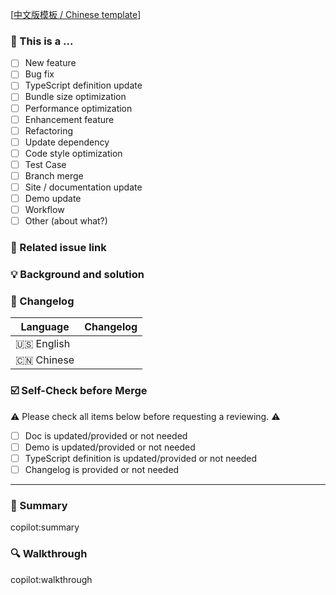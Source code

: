 <!--
First of all, thank you for your contribution! 😄
For requesting to pull a new feature or bugfix, please send it from a feature/bugfix branch based on the `main` branch.
Before submitting your pull request, please make sure the checklist below is confirmed.
Your pull requests will be merged after one of the collaborators approve.
Thank you!
-->

[[中文版模板 / Chinese template](https://github.com/VisActor/vrender/blob/main/.github/PULL_REQUEST_TEMPLATE/pr_cn.md?plain=1)]

### 🤔 This is a ...

- [ ] New feature
- [ ] Bug fix
- [ ] TypeScript definition update
- [ ] Bundle size optimization
- [ ] Performance optimization
- [ ] Enhancement feature
- [ ] Refactoring
- [ ] Update dependency
- [ ] Code style optimization
- [ ] Test Case
- [ ] Branch merge
- [ ] Site / documentation update
- [ ] Demo update
- [ ] Workflow
- [ ] Other (about what?)

### 🔗 Related issue link

<!--
1. Put the related issue or discussion links here.
2. close #xxxx or fix #xxxx for instance.
-->

### 💡 Background and solution

<!--
1. Describe the problem and the scenario.
2. GIF or snapshot should be provided if includes UI/interactive modification.
3. How to fix the problem, and list the final API implementation and usage sample if that is a new feature.
-->

### 📝 Changelog

<!--
Describe changes from the user side, and list all potential break changes or other risks.
--->

| Language   | Changelog |
| ---------- | --------- |
| 🇺🇸 English |           |
| 🇨🇳 Chinese |           |

### ☑️ Self-Check before Merge

⚠️ Please check all items below before requesting a reviewing. ⚠️

- [ ] Doc is updated/provided or not needed
- [ ] Demo is updated/provided or not needed
- [ ] TypeScript definition is updated/provided or not needed
- [ ] Changelog is provided or not needed

---

<!--
Below are template for copilot to generate CR message.
Please DO NOT modify it.
-->

### 🚀 Summary

copilot:summary

### 🔍 Walkthrough

copilot:walkthrough
